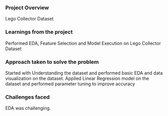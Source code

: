 ### Project Overview

 Lego Collector Dataset


### Learnings from the project

 Performed EDA, Feature Selection and Model Execution on Lego Collector Dataset


### Approach taken to solve the problem

 Started with Understanding the dataset and performed basic EDA and data visualization on the dataset.
Applied Linear Regression model on the dataset and performed parameter tuning to improve accuracy


### Challenges faced

 EDA was challenging.


